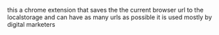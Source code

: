this a chrome extension that saves the the current browser url to the localstorage and can have as many urls as possible 
it is used mostly by digital marketers 

































